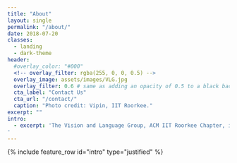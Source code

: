 ```yaml
---
title: "About"
layout: single
permalink: "/about/"
date: 2018-07-20
classes:
  - landing
  - dark-theme
header:
  #overlay_color: "#000"
  <!-- overlay_filter: rgba(255, 0, 0, 0.5) -->
  overlay_image: assets/images/VLG.jpg
  overlay_filter: 0.6 # same as adding an opacity of 0.5 to a black background
  cta_label: "Contact Us"
  cta_url: "/contact/"
  caption: "Photo credit: Vipin, IIT Roorkee."
excerpt: ""
intro:
  - excerpt: 'The Vision and Language Group, ACM IIT Roorkee Chapter, is a student run group which aims to foster an on-campus research-centric Deep Learning community. The group was formed in 2017 to provide a platform to meet and discuss Deep Learning research papers. The group has since then evolved into a group that focuses on both the theoretical and practical knowledge of Deep Learning. Theoretical aspects are covered in campus-open discussions and brainstorming sessions of recent and renowned Deep Learning papers, while practical applications of ideas include research projects and and paper implementations, so as to have a robust understanding of the field.  The group works towards developing the research capabilities of the students in the campus, so that students wanting to pursue research after their degree have a strong foundation to stand on.
'
---
```


 {% include feature_row id="intro" type="justified" %}

<!-- {% include feature_row type="center" %} -->
<!-- 
{% include feature_row id="feature_row2" type="center" %}

{% include feature_row id="feature_row3" type="center" %}

 {% include feature_row id="feature_row4" type="center" %}
 -->